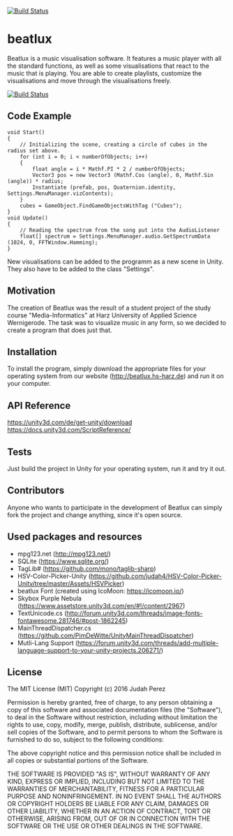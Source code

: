 [![Build Status](https://travis-ci.org/eliashaeussler/beatlux.svg?branch=master)](https://travis-ci.org/eliashaeussler/beatlux)

# beatlux
Beatlux is a music visualisation software. It features a music player with all the standard functions, as well as some visualisations that react to the music that is playing. You are able to create playlists, customize the visualisations and move through the visualisations freely.

[![Build Status](https://travis-ci.org/eliashaeussler/beatlux.svg?branch=master)](https://travis-ci.org/eliashaeussler/beatlux)

## Code Example
    void Start()
    {
        // Initializing the scene, creating a circle of cubes in the radius set above.
        for (int i = 0; i < numberOfObjects; i++)
        {
            float angle = i * Mathf.PI * 2 / numberOfObjects;
            Vector3 pos = new Vector3 (Mathf.Cos (angle), 0, Mathf.Sin (angle)) * radius;
            Instantiate (prefab, pos, Quaternion.identity, Settings.MenuManager.vizContents);
        }
        cubes = GameObject.FindGameObjectsWithTag ("Cubes");
    }
    void Update()
    {
        // Reading the spectrum from the song put into the AudioListener 
        float[] spectrum = Settings.MenuManager.audio.GetSpectrumData (1024, 0, FFTWindow.Hamming);
    }
New visualisations can be added to the programm as a new scene in Unity. They also have to be added to the class "Settings".

## Motivation
The creation of Beatlux was the result of a student project of the study course "Media-Informatics" at Harz University of Applied Science Wernigerode. The task was to visualize music in any form, so we decided to create a program that does just that.

## Installation
To install the program, simply download the appropriate files for your operating system from our website (http://beatlux.hs-harz.de) and run it on your computer.

## API Reference
https://unity3d.com/de/get-unity/download
https://docs.unity3d.com/ScriptReference/

## Tests
Just build the project in Unity for your operating system, run it and try it out.

## Contributors
Anyone who wants to participate in the development of Beatlux can simply fork the project and change anything, since it's open source.

## Used packages and resources
* mpg123.net (http://mpg123.net/)
* SQLite (https://www.sqlite.org/)
* TagLib# (https://github.com/mono/taglib-sharp)
* HSV-Color-Picker-Unity (https://github.com/judah4/HSV-Color-Picker-Unity/tree/master/Assets/HSVPicker)
* beatlux Font (created using IcoMoon: https://icomoon.io/)
* Skybox Purple Nebula (https://www.assetstore.unity3d.com/en/#!/content/2967)
* TextUnicode.cs (http://forum.unity3d.com/threads/image-fonts-fontawesome.281746/#post-1862245)
* MainThreadDispatcher.cs (https://github.com/PimDeWitte/UnityMainThreadDispatcher)
* Mutli-Lang Support (https://forum.unity3d.com/threads/add-multiple-language-support-to-your-unity-projects.206271/)

## License
The MIT License (MIT)
Copyright (c) 2016 Judah Perez
 
Permission is hereby granted, free of charge, to any person obtaining a copy
of this software and associated documentation files (the "Software"), to deal
in the Software without restriction, including without limitation the rights
to use, copy, modify, merge, publish, distribute, sublicense, and/or sell
copies of the Software, and to permit persons to whom the Software is
furnished to do so, subject to the following conditions:

The above copyright notice and this permission notice shall be included in all
copies or substantial portions of the Software.
 
THE SOFTWARE IS PROVIDED "AS IS", WITHOUT WARRANTY OF ANY KIND, EXPRESS OR IMPLIED, INCLUDING BUT NOT LIMITED TO THE WARRANTIES OF MERCHANTABILITY, FITNESS FOR A PARTICULAR PURPOSE AND NONINFRINGEMENT. IN NO EVENT SHALL THE AUTHORS OR COPYRIGHT HOLDERS BE LIABLE FOR ANY CLAIM, DAMAGES OR OTHER LIABILITY, WHETHER IN AN ACTION OF CONTRACT, TORT OR OTHERWISE, ARISING FROM, OUT OF OR IN CONNECTION WITH THE SOFTWARE OR THE USE OR OTHER DEALINGS IN THE
SOFTWARE.
